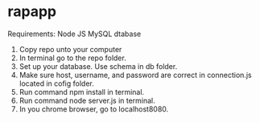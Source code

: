 # rapapp

Requirements:
Node JS
MySQL dtabase

1.  Copy repo unto your computer
2.  In terminal go to the repo folder.
3.  Set up your database.  Use schema in db folder.
4.  Make sure host, username, and password are correct in connection.js located in cofig folder. 
5.	Run command npm install in terminal.
6.  Run command node server.js in terminal.
7.  In you chrome browser, go to localhost8080.
